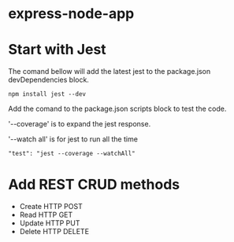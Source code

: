 # express-node-app


# Start with Jest

The comand bellow will add the latest jest to the package.json devDependencies block.

    npm install jest --dev 

Add the comand to the package.json scripts block to test the code. 

'--coverage' is to expand the jest response. 

'--watch all' is for jest to run all the time

    "test": "jest --coverage --watchAll"


# Add REST CRUD methods

- Create HTTP POST
- Read HTTP GET
- Update HTTP PUT
- Delete HTTP DELETE